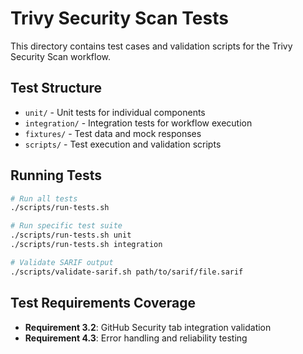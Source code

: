 # Trivy Security Scan Tests

This directory contains test cases and validation scripts for the Trivy Security Scan workflow.

## Test Structure

- `unit/` - Unit tests for individual components
- `integration/` - Integration tests for workflow execution
- `fixtures/` - Test data and mock responses
- `scripts/` - Test execution and validation scripts

## Running Tests

```bash
# Run all tests
./scripts/run-tests.sh

# Run specific test suite
./scripts/run-tests.sh unit
./scripts/run-tests.sh integration

# Validate SARIF output
./scripts/validate-sarif.sh path/to/sarif/file.sarif
```

## Test Requirements Coverage

- **Requirement 3.2**: GitHub Security tab integration validation
- **Requirement 4.3**: Error handling and reliability testing
